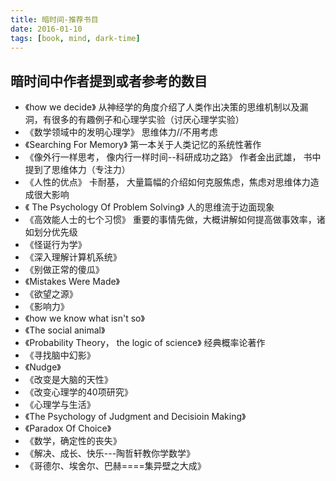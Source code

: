```yaml
---
title: 暗时间-推荐书目
date: 2016-01-10
tags: [book, mind, dark-time]
---
```


暗时间中作者提到或者参考的数目
---------------------------
* 《how we decide》 从神经学的角度介绍了人类作出决策的思维机制以及漏洞，有很多的有趣例子和心理学实验（讨厌心理学实验）
* 《数学领域中的发明心理学》 思维体力//不用考虑
* 《Searching For Memory》 第一本关于人类记忆的系统性著作
* 《像外行一样思考， 像内行一样时间--科研成功之路》 作者金出武雄， 书中提到了思维体力（专注力）
* 《人性的优点》 卡耐基， 大量篇幅的介绍如何克服焦虑，焦虑对思维体力造成很大影响
* 《 The Psychology Of Problem Solving》 人的思维流于边面现象
* 《高效能人士的七个习惯》 重要的事情先做，大概讲解如何提高做事效率，诸如划分优先级
* 《怪诞行为学》
* 《深入理解计算机系统》
* 《别做正常的傻瓜》
* 《Mistakes Were Made》
* 《欲望之源》
* 《影响力》
* 《how we know what isn't so》
* 《The social animal》
* 《Probability Theory， the logic of science》 经典概率论著作
* 《寻找脑中幻影》
* 《Nudge》
* 《改变是大脑的天性》
* 《改变心理学的40项研究》
* 《心理学与生活》
* 《The Psychology of Judgment and Decisioin Making》
* 《Paradox Of Choice》
* 《数学，确定性的丧失》
* 《解决、成长、快乐---陶哲轩教你学数学》
* 《哥德尔、埃舍尔、巴赫====集异壁之大成》
